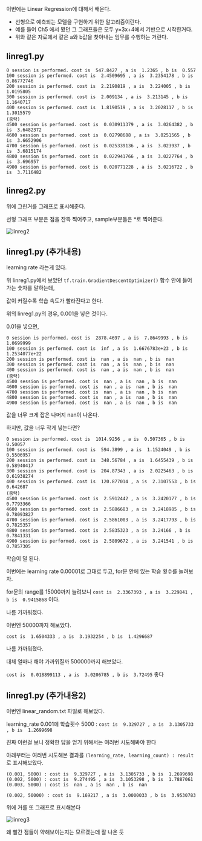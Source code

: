 이번에는 Linear Regression에 대해서 배운다.

- 선형으로 예측되는 모델을 구현하기 위한 알고리즘이란다.
- 예를 들어 Ch5 에서 봤던 그 그래프들은 모두 y=3x+4에서 기반으로 시작한거다.
- 위와 같은 자료에서 같은 a와 b값을 찾아내는 임무를 수행하는 거란다.

## linreg1.py

```
0 session is performed. cost is  547.8427 , a is  1.2365 , b is  0.557
100 session is performed. cost is  2.4509695 , a is  3.2354178 , b is  0.86772746
200 session is performed. cost is  2.2190819 , a is  3.224005 , b is  1.0195805
300 session is performed. cost is  2.009134 , a is  3.213145 , b is  1.1640717
400 session is performed. cost is  1.8190519 , a is  3.2028117 , b is  1.3015579
(중략)
4500 session is performed. cost is  0.030911379 , a is  3.0264382 , b is  3.6482372
4600 session is performed. cost is  0.02798688 , a is  3.0251565 , b is  3.6652906
4700 session is performed. cost is  0.025339136 , a is  3.023937 , b is  3.6815174
4800 session is performed. cost is  0.022941766 , a is  3.0227764 , b is  3.696957
4900 session is performed. cost is  0.020771228 , a is  3.0216722 , b is  3.7116482
```

## linreg2.py

위에 그린거를 그래프로 표시해준다.

선형 그래프 부분은 점을 잔뜩 찍어주고, sample부분들은 *로 찍어준다.

![linreg2](https://user-images.githubusercontent.com/26007107/61268139-8dc6cf00-a7d5-11e9-8042-6e4e0cde329f.png)


## linreg1.py (추가내용)

learning rate 라는게 있다.

위 linreg1.py에서 보았던 ``tf.train.GradientDescentOptimizer()`` 함수 안에 들어가는 숫자를 말하는데,

값이 커질수록 학습 속도가 빨라진다고 한다.

위의 linreg1.py의 경우, 0.001을 넣은 것이다.

0.01을 넣으면, 

```
0 session is performed. cost is  2878.4697 , a is  7.8649993 , b is  1.0699999
100 session is performed. cost is  inf , a is  1.6676783e+23 , b is  1.2534077e+22
200 session is performed. cost is  nan , a is  nan , b is  nan
300 session is performed. cost is  nan , a is  nan , b is  nan
400 session is performed. cost is  nan , a is  nan , b is  nan
(중략)
4500 session is performed. cost is  nan , a is  nan , b is  nan
4600 session is performed. cost is  nan , a is  nan , b is  nan
4700 session is performed. cost is  nan , a is  nan , b is  nan
4800 session is performed. cost is  nan , a is  nan , b is  nan
4900 session is performed. cost is  nan , a is  nan , b is  nan
```

값을 너무 크게 잡은 나머지 nan이 나온다.


하지만, 값을 너무 작게 넣는다면?

```
0 session is performed. cost is  1014.9256 , a is  0.507365 , b is  0.50057
100 session is performed. cost is  594.3899 , a is  1.1524049 , b is  0.5506957
200 session is performed. cost is  348.56784 , a is  1.6455439 , b is  0.58940417
300 session is performed. cost is  204.87343 , a is  2.0225463 , b is  0.61938274
400 session is performed. cost is  120.877014 , a is  2.3107553 , b is  0.642687
(중략)
4500 session is performed. cost is  2.5912442 , a is  3.2420177 , b is  0.7793366
4600 session is performed. cost is  2.5886683 , a is  3.2418985 , b is  0.78093827
4700 session is performed. cost is  2.5861003 , a is  3.2417793 , b is  0.7825357
4800 session is performed. cost is  2.5835323 , a is  3.24166 , b is  0.7841331
4900 session is performed. cost is  2.5809672 , a is  3.241541 , b is  0.7857305
```

학습이 덜 된다.

이번에는 learning rate 0.00001로 그대로 두고, for문 안에 있는 학습 횟수를 늘려보자.

for문의 range를 15000까지 늘려보니 ``cost is  2.3367393 , a is  3.229841 , b is  0.9415868`` 이다.

나름 가까워졌다.

이번엔 50000까지 해보았다. 

``cost is  1.6504333 , a is  3.1932254 , b is  1.4296687``

나름 가까워졌다.

대체 얼마나 해야 가까워질까 500000까지 해보았다.

``cost is  0.018899113 , a is  3.0206785 , b is  3.72495``
좋다


## linreg1.py (추가내용2)

이번엔 linear_random.txt 파일로 해보았다.

learning_rate 0.001에 학습횟수 5000 : ``cost is  9.329727 , a is  3.1305733 , b is  1.2699698``

진짜 이런걸 보니 정확한 답을 얻기 위해서는 여러번 시도해봐야 한다

아래부터는 여러번 시도해본 결과를 ``(learning_rate, learning_count) : result``로 표시해보았다.

```
(0.001, 5000) : cost is  9.329727 , a is  3.1305733 , b is  1.2699698
(0.002, 5000) : cost is  9.274495 , a is  3.1053298 , b is  1.7887061
(0.003, 5000) : cost is  nan , a is  nan , b is  nan

(0.002, 50000) : cost is  9.169217 , a is  3.0000033 , b is  3.9530783
```

위에 거를 또 그래프로 표시해본다

![linreg3](https://user-images.githubusercontent.com/26007107/61270485-c9b16280-a7dc-11e9-93b0-f901c1ed81b7.png)


왜 빨간 점들이 약해보이는지는 모르겠는데 잘 나온 듯 
